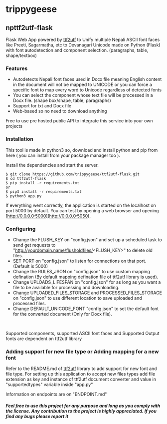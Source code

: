 # **trippygeese**

## npttf2utf-flask
Flask Web App powered by [ttf2utf](https://github.com/trippygeese/ttf2utf) to Unify multiple Nepali ASCII font faces like Preeti, Sagarmatha, etc to Devanagari Unicode made on Python (Flask) with font autodetection and component selection. (paragraphs, table, shape/textbox)

### Features

  - Autodetects Nepali font faces used in Docx file meaning English content in the document will not be mapped to UNICODE or you can force a specific font to map every word to Unicode regardless of detected fonts
  - You can select the component whose text file will be processed in a Docx file. (shape box/shape, table, paragraphs)
  - Support for txt and Docx file
  - Web-based so no need to download anything

Free to use pre hosted public API to integrate this service into your own projects

### Installation

This tool is made in python3 so, download and install python and pip from here ( you can install from your package manager too ). 

Install the dependencies and start the server.

```
$ git clone https://github.com/trippygeese/ttf2utf-flask.git
$ cd ttf2utf-flask
$ pip install -r requirements.txt
or
$ pip3 install -r requirements.txt
$ python3 app.py
```
    
     
If everything went correctly, the application is started on the localhost on port 5000 by default. You can test by opening a web browser and opening [http://0.0.0.0:5000](http://0.0.0.0:5050).

### Configuring
- Change the FLUSH_KEY on "config.json" and set up a scheduled task to send get requests to "http://yourdomain.name/flusholdfiles/<FLUSH_KEY>" to delete old files.
- SET PORT on "config.json" to listen for connections on that port. (Default is 5000)
- Change the RULES_JSON on "config.json" to use custom mapping defination (By default mapping defination file of ttf2utf library is used).
- Change UPLOADS_LIFESPAN on "config.json" for as long as you want a file to be available for processing and downloading.
- Change UPLOADED_FILES_STORAGE and PROCESSED_FILES_STORAGE on "config.json" to use different location to save uploaded and processed files.
- Change DEFAULT_UNICODE_FONT "config.json" to set the default font for the converted document (Only for Docx file).

<br>

Supported components, supported ASCII font faces and Supported Output fonts are dependent on ttf2utf library

### **Adding support for new file type or Adding mapping for a new font**

Refer to the README.md of [ttf2utf](https://github.com/trippygeese/ttf2utf) library to add support for new font and file type. For setting up this application to accept new files types add file extension as key and instance of ttf2utf document converter and value in "supportedtypes" variable inside "app.py"

Information on endpoints are on "ENDPOINT.md"

##### Feel free to use this project for any purpose and long as you comply with the license. Any contribution to the project is highly appreciated. If you find any bugs please report it
